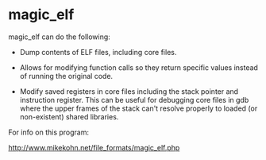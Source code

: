 magic_elf
=========

magic_elf can do the following:

* Dump contents of ELF files, including core files.

* Allows for modifying function calls so they return specific
  values instead of running the original code.

* Modify saved registers in core files including the stack pointer
  and instruction register.  This can be useful for debugging core
  files in gdb where the upper frames of the stack can't resolve
  properly to loaded (or non-existent) shared libraries.

For info on this program:

http://www.mikekohn.net/file_formats/magic_elf.php

